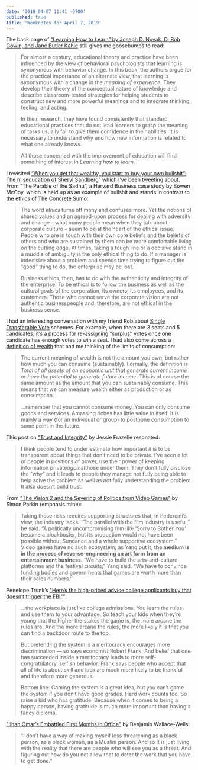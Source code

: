 ```yaml
---
date: '2019-04-07 11:41 -0700'
published: true
title: 'Weeknotes for April 7, 2019'
---
```

The back page of [“Learning How to Learn” by Joseph D. Novak, D. Bob Gowin, and Jane Butler Kahle](http://www.amazon.com/Learning-How-Learn-Joseph-Novak/dp/0521319269/sr=8-1/qid=1161788036/ref=pd_bbs_1/104-3768589-3995934?ie=UTF8&s=books) still gives me goosebumps to read:

> For almost a century, educational theory and practice have been influenced by the view of behavioral psychologists that learning is synonymous with behavior change.  In this book, the authors argue for the practical importance of an alternate view, that learning is synonymous with a change in the _meaning of experience_. They develop their theory of the conceptual nature of knowledge and describe classroom-tested strategies for helping students to construct new and more powerful meanings and to integrate thinking, feeling, and acting. 
> 
> In their research, they have found consistently that standard educational practices that do not lead learners to grasp the meaning of tasks usually fail to give them confidence in their abilities. It is necessary to understand why and how new information is related to what one already knows.
> 
> All those concerned with the improvement of education will find something of interest in _Learning how to learn_.

I revisited [“When you get that wealthy, you start to buy your own bullshit”: The miseducation of Sheryl Sandberg”](https://www.vanityfair.com/news/2018/11/sheryl-sandberg-harvard-business-school-leadership) which I’ve been [tweeting about](https://twitter.com/bensheldon/status/1078527121532710912). From “The Parable of the Sadhu”, a Harvard Business case study by Bowen McCoy, which is held up as an example of bullshit and stands in contrast to the ethics of [The Concrete Sumo](https://island94.org/2018/07/the-concrete-sumo): 

> The word *ethics* turns off many and confuses more. Yet the notions of shared values and an agreed-upon process for dealing with adversity and change – what many people mean when they talk about corporate culture – seem to be at the heart of the ethical issue. People who are in touch with their own core beliefs and the beliefs of others and who are sustained by them can be more comfortable living on the cutting edge. At times, taking a tough line or a decisive stand in a muddle of ambiguity is the only ethical thing to do. If a manager is indecisive about a problem and spends time trying to figure out the “good” thing to do, the enterprise may be lost. 
> 
> Business ethics, then, has to do with the authenticity and integrity of the enterprise. To be ethical is to follow the business as well as the cultural goals of the corporation, its owners, its employees, and its customers. Those who cannot serve the corporate vision are not authentic businesspeople and, therefore, are not ethical in the business sense. 

I had an interesting conversation with my friend Rob about [Single Transferable Vote](https://rightlabs.com/labnotes/single-transferable-vote-voting-method/) schemes. For example, when there are 3 seats and 5 candidates, it’s a process for re-assigning “surplus” votes once one candidate has enough votes to win a seat. I had also come across a [definition of wealth](https://economics.stackexchange.com/questions/17890/how-is-wealth-created/17895) that had me thinking of the limits of consumption: 

> The current meaning of wealth is not the amount you own, but rather how much you can consume (sustainably). Formally, the definition is _Total of all assets of an economic unit that generate current income or have the potential to generate future income_. This is of course the same amount as the amount that you can sustainably consume. This means that we can measure wealth either as production or as consumption.
> 
> …remember that you cannot consume money. You can only consume goods and services. Amassing riches has little value in itself. It is mainly a way (for an individual or group) to postpone consumption to some point in the future.

This post on ["Trust and Integrity"](https://blog.jessfraz.com/post/trust-and-integrity/) by Jessie Frazelle resonated:

> I think people tend to under estimate how important it is to be transparent about things that don’t need to be private. I’ve seen a lot of people in positions of power, use their power of keeping information private*against*those under them. They don’t fully disclose the “why” and it leads to people they manage not fully being able to help solve the problem as well as not fully understanding the problem. It also doesn’t build trust. 

From ["The Vision 2 and the Severing of Politics from Video Games"](https://www.newyorker.com/science/elements/the-division-2-and-the-severing-of-politics-from-video-games) by Simon Parkin (emphasis mine): 

> Taking those risks requires supporting structures that, in Pedercini’s view, the industry lacks. “The parallel with the film industry is useful,” he said. “A politically uncompromising film like ‘Sorry to Bother You’ became a blockbuster, but its production would not have been possible without Sundance and a whole supportive ecosystem.” Video games have no such ecosystem; as Yang put it, **the medium is in the process of reverse-engineering an art form from an entertainment business**. “We have to build the arts-and-culture platforms and the festival circuits,” Yang said. “We have to convince funding bodies and governments that games are worth more than their sales numbers.”

Penelope Trunk’s ["Here’s the high-priced advice college applicants buy that doesn’t trigger the FBI"](http://blog.penelopetrunk.com/2019/03/14/heres-the-high-priced-advice-college-applicants-buy-that-doesnt-trigger-the-fbi/)":

> …the workplace is just like college admissions. You learn the rules and use them to your advantage. So teach your kids when they’re young that the higher the stakes the game is, the more arcane the rules are. And the more arcane the rules, the more likely it is that you can find a backdoor route to the top. 
> 
> But pretending the system is a meritocracy encourages more discrimination –– so says economist Robert Frank. And belief that one has succeeded inside a meritocracy leads to more self-congratulatory, selfish behavior. Frank says people who accept that all of life is about skill and luck are much more likely to be thankful and therefore more generous. 
> 
> Bottom line: Gaming the system is a great idea, but you can’t game the system if you don’t have good grades. Hard work counts too. So raise a kid who has gratitude. Because when it comes to being a happy person, having gratitude is much more important than having a fancy diploma.

["Ilhan Omar’s Embattled First Months in Office"](https://www.newyorker.com/news/the-political-scene/ilhan-omars-embattled-first-months-in-office) by Benjamin Wallace-Wells:

> “I don’t have a way of making myself less threatening as a black person, as a black woman, as a Muslim person. And so it is just living with the reality that there are people who will see you as a threat. And figuring out how do you not allow that to deter the work that you have to get done.”